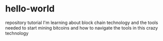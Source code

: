 # hello-world
repository tutorial
I'm learning about block chain technology and the tools needed to start mining bitcoins and how to navigate the tools in this crazy technology
